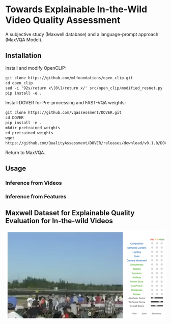 # Towards Explainable In-the-Wild Video Quality Assessment

A subjective study (Maxwell database) and a language-prompt approach (MaxVQA Model).

## Installation

Install and modify OpenCLIP:

```
git clone https://github.com/mlfoundations/open_clip.git
cd open_clip
sed -i '92s/return x\[0\]/return x/' src/open_clip/modified_resnet.py 
pip install -e .
```

Install DOVER for Pre-processing and FAST-VQA weights:

```
git clone https://github.com/vqassessment/DOVER.git
cd DOVER
pip install -e .
mkdir pretrained_weights 
cd pretrained_weights 
wget https://github.com/QualityAssessment/DOVER/releases/download/v0.1.0/DOVER.pth 
```

Return to MaxVQA.


## Usage

### Inference from Videos

### Inference from Features




## Maxwell Dataset for Explainable Quality Evaluation for In-the-wild Videos

![Fig](figs/demo_interface.png)

